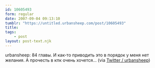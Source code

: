 ```yaml
---
id: 10605493
form: regular
date: 2007-09-04 09:13:10
tumblr: "https://untitled.urbansheep.com/post/10605493"
title:
tags:
    - post
layout: post-text.njk
---
```


<p>urbansheep: 84 главы. И как-то приводить это в порядок у меня нет желания. А прочесть в кпк очень хочется&hellip; (via <a href="http://twitter.com/urbansheep/statuses/245703372">Twitter / urbansheep</a>)</p>

